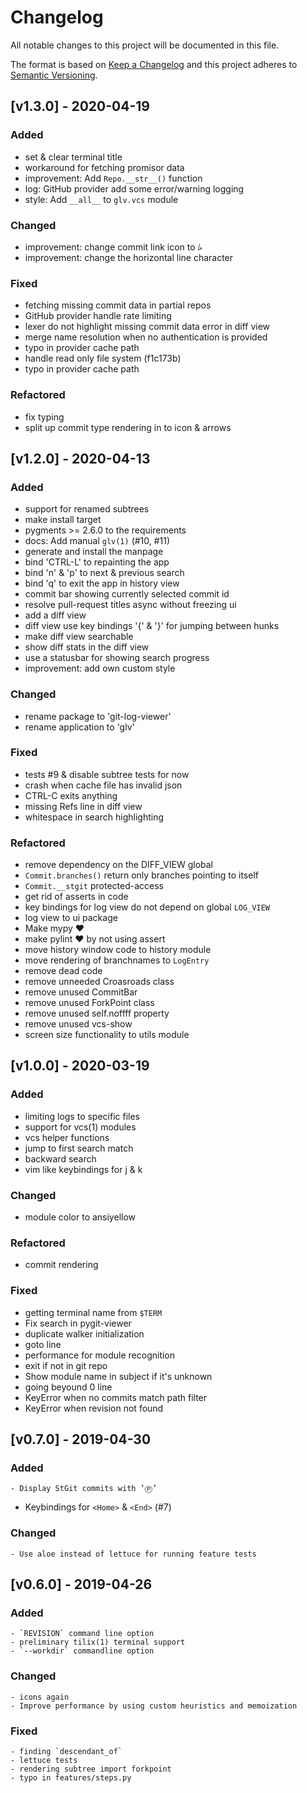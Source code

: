 # Changelog

All notable changes to this project will be documented in this file.

The format is based on [Keep a Changelog](http://keepachangelog.com/en/1.0.0/)
and this project adheres to [Semantic Versioning](http://semver.org/spec/v2.0.0.html).

## [v1.3.0] - 2020-04-19

### Added

- set & clear terminal title
- workaround for fetching promisor data
- improvement: Add `Repo.__str__()` function
- log: GitHub provider add some error/warning logging
- style: Add `__all__` to `glv.vcs` module

### Changed

- improvement: change commit link icon to ⭞
- improvement: change the horizontal line character

### Fixed

- fetching missing commit data in partial repos
- GitHub provider handle rate limiting
- lexer do not highlight missing commit data error in diff view
- merge name resolution when no authentication is provided
- typo in provider cache path
- handle read only file system (f1c173b)
- typo in provider cache path

### Refactored

- fix typing
- split up commit type rendering in to icon & arrows

## [v1.2.0] - 2020-04-13

### Added

- support for renamed subtrees
- make install target
- pygments >= 2.6.0 to the requirements
- docs: Add manual `glv(1)` (#10, #11)
- generate and install the manpage
- bind 'CTRL-L' to repainting the app
- bind 'n' & 'p' to next & previous search
- bind 'q' to exit the app in history view
- commit bar showing currently selected commit id
- resolve pull-request titles async without freezing ui
- add a diff view
- diff view use key bindings '{' & '}' for jumping between hunks
- make diff view searchable
- show diff stats in the diff view
- use a statusbar for showing search progress
- improvement: add own custom style


### Changed

- rename package to 'git-log-viewer'
- rename application to 'glv'

### Fixed

- tests #9 & disable subtree tests for now
- crash when cache file has invalid json
- CTRL-C exits anything
- missing Refs line in diff view
- whitespace in search highlighting

### Refactored

- remove dependency on the DIFF_VIEW global
- `Commit.branches()` return only branches pointing to itself
- `Commit.__stgit` protected-access
- get rid of asserts in code
- key bindings for log view do not depend on global `LOG_VIEW`
- log view to ui package
- Make mypy ♥
- make pylint ♥ by not using assert
- move history window code to history module
- move rendering of branchnames to `LogEntry`
- remove dead code
- remove unneeded Croasroads class
- remove unused CommitBar
- remove unused ForkPoint class
- remove unused self.noffff property
- remove unused vcs-show
- screen size functionality to utils module

## [v1.0.0] - 2020-03-19

### Added

- limiting logs to specific files
- support for vcs(1) modules
- vcs helper functions
- jump to first search match
- backward search
- vim like keybindings for j & k

### Changed

- module color to ansiyellow

### Refactored

- commit rendering

### Fixed

- getting terminal name from `$TERM`
- Fix search in pygit-viewer
- duplicate walker initialization
- goto line
- performance for module recognition
- exit if not in git repo
- Show module name in subject if it's unknown
- going beyound 0 line
- KeyError when no commits match path filter
- KeyError when revision not found

## [v0.7.0] - 2019-04-30

### Added

    - Display StGit commits with ’Ⓟ’
- Keybindings for `<Home>` & `<End>` (#7)

### Changed

    - Use aloe instead of lettuce for running feature tests

## [v0.6.0] - 2019-04-26

### Added

    - `REVISION` command line option
    - preliminary tilix(1) terminal support
    - `--workdir` commandline option

### Changed

    - icons again
    - Improve performance by using custom heuristics and memoization

### Fixed

    - finding `descendant_of`
    - lettuce tests
    - rendering subtree import forkpoint
    - typo in features/steps.py
